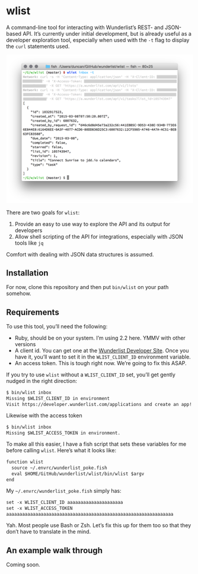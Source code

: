 # wlist

A command-line tool for interacting with Wunderlist’s REST- and JSON-based API. It’s currently under initial development, but is already useful as a developer exploration tool, especially when used with the `-t` flag to display the `curl` statements used.

![Screenshoot of wlist](screenshot.png)

There are two goals for `wlist`:
 
1. Provide an easy to use way to explore the API and its output for developers
2. Allow shell scripting of the API for integrations, especially with JSON tools like `jq`

Comfort with dealing with JSON data structures is assumed.
 
## Installation
 
For now, clone this repository and then put `bin/wlist` on your path somehow.

## Requirements

To use this tool, you’ll need the following:

* Ruby, should be on your system. I’m using 2.2 here. YMMV with other versions
* A client id. You can get one at the [Wunderlist Developer Site](https://developer.wunderlist.com/applications). Once you have it, you’ll want to set it in the `WLIST_CLIENT_ID` environment variable.
* An access token. This is tough right now. We’re going to fix this ASAP.

If you try to use `wlist` without a `WLIST_CLIENT_ID` set, you’ll get gently nudged in the right direction:

    $ bin/wlist inbox
    Missing $WLIST_CLIENT_ID in environment
    Visit https://developer.wunderlist.com/applications and create an app!

Likewise with the access token

    $ bin/wlist inbox
    Missing $WLIST_ACCESS_TOKEN in environment.

To make all this easier, I have a fish script that sets these variables for me before calling `wlist`. Here’s what it looks like:     
    
    function wlist
      source ~/.envrc/wunderlist_poke.fish
      eval $HOME/GitHub/wunderlist/wlist/bin/wlist $argv
    end

My `~/.envrc/wunderlist_poke.fish` simply has:

    set -x WLIST_CLIENT_ID aaaaaaaaaaaaaaaaaaaaa
    set -x WLIST_ACCESS_TOKEN aaaaaaaaaaaaaaaaaaaaaaaaaaaaaaaaaaaaaaaaaaaaaaaaaaaaaaaaaaaaaaa

Yah. Most people use Bash or Zsh. Let’s fix this up for them too so that they don’t have to translate in the mind.

## An example walk through

Coming soon.